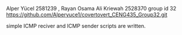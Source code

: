 Alper Yücel 2581239 , Rayan Osama Ali Kriewah 2528370
group id 32
https://github.com/Alperyuce1/covertovert_CENG435_Group32.git

simple ICMP reciver and ICMP sender scripts are written.  
